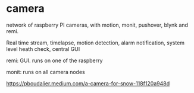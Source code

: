 # camera
network of raspberry PI cameras, with motion, monit, pushover, blynk and remi.

Real time stream, timelapse, motion detection, alarm notification, system level heath check, central GUI 

remi: GUI. runs on one of the raspberry

monit: runs on all camera nodes

https://pboudalier.medium.com/a-camera-for-snow-118f120a948d
